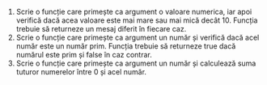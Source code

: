 1. Scrie o funcție care primește ca argument o valoare numerica, iar apoi verifică dacă acea valoare este mai mare sau mai mică decât 10. Funcția trebuie să returneze un mesaj diferit în fiecare caz.
2. Scrie o funcție care primește ca argument un număr și verifică dacă acel număr este un număr prim. Funcția trebuie să returneze true dacă numărul este prim și false în caz contrar.
3. Scrie o funcție care primește ca argument un număr și calculează suma tuturor numerelor între 0 și acel număr.
